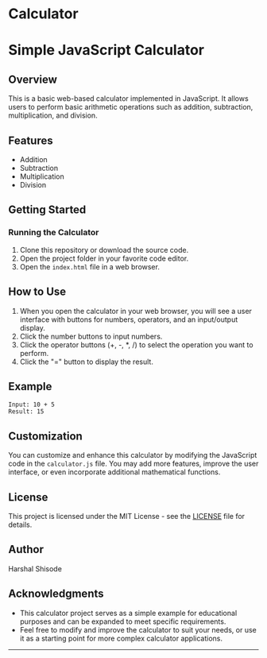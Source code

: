 # Calculator
# Simple JavaScript Calculator

## Overview
This is a basic web-based calculator implemented in JavaScript. It allows users to perform basic arithmetic operations such as addition, subtraction, multiplication, and division.

## Features
- Addition
- Subtraction
- Multiplication
- Division

## Getting Started

### Running the Calculator
1. Clone this repository or download the source code.
2. Open the project folder in your favorite code editor.
3. Open the `index.html` file in a web browser.

## How to Use
1. When you open the calculator in your web browser, you will see a user interface with buttons for numbers, operators, and an input/output display.
2. Click the number buttons to input numbers.
3. Click the operator buttons (+, -, *, /) to select the operation you want to perform.
4. Click the "=" button to display the result.

## Example
```
Input: 10 + 5
Result: 15
```

## Customization
You can customize and enhance this calculator by modifying the JavaScript code in the `calculator.js` file. You may add more features, improve the user interface, or even incorporate additional mathematical functions.

## License
This project is licensed under the MIT License - see the [LICENSE](LICENSE) file for details.

## Author
Harshal Shisode

## Acknowledgments
- This calculator project serves as a simple example for educational purposes and can be expanded to meet specific requirements.
- Feel free to modify and improve the calculator to suit your needs, or use it as a starting point for more complex calculator applications.

---
